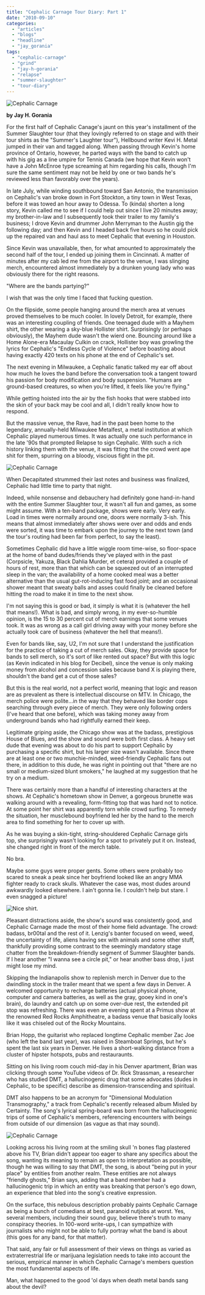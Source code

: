 ```yaml
---
title: "Cephalic Carnage Tour Diary: Part 1"
date: "2010-09-10"
categories: 
  - "articles"
  - "blogs"
  - "headline"
  - "jay_gorania"
tags: 
  - "cephalic-carnage"
  - "grind"
  - "jay-h-gorania"
  - "relapse"
  - "summer-slaughter"
  - "tour-diary"
---
```


![](http://www.hellbound.ca/wp-content/uploads/2010/09/head.jpg "Cephalic Carnage")

**by Jay H. Gorania**

For the first half of Cephalic Canage's jaunt on this year's installment of the Summer Slaughter tour (that they lovingly referred to on stage and with their tour shirts as the "Summer's Laughter tour"), Hellbound writer Kevi H. Metal jumped in their van and tagged along. When passing through Kevin's home province of Ontario, however, he parted ways with the band to catch up with his gig as a line umpire for Tennis Canada (we hope that Kevin won't have a John McEnroe type screaming at him regarding his calls, though I'm sure the same sentiment may not be held by one or two bands he's reviewed less than favorably over the years).

In late July, while winding southbound toward San Antonio, the transmission on Cephalic's van broke down in Fort Stockton, a tiny town in West Texas, before it was towed an hour away to Odessa. To (kinda) shorten a long story, Kevin called me to see if I could help out since I live 20 minutes away; my brother-in-law and I subsequently took their trailer to my family's business; I drove Kevin and drummer John Merryman to the Austin gig the following day; and then Kevin and I headed back five hours so he could pick up the repaired van and haul ass to meet Cephalic that evening in Houston.

Since Kevin was unavailable, then, for what amounted to approximately the second half of the tour, I ended up joining them in Cincinnati. A matter of minutes after my cab led me from the airport to the venue, I was slinging merch, encountered almost immediately by a drunken young lady who was obviously there for the right reasons.

"Where are the bands partying?"

I wish that was the only time I faced that fucking question.

On the flipside, some people hanging around the merch area at venues proved themselves to be much cooler. In lovely Detroit, for example, there was an interesting coupling of friends. One teenaged dude with a Mayhem shirt, the other wearing a sky-blue Hollister shirt. Surprisingly (or perhaps obviously), the Mayhem dude wasn't the wierd one. Bouncing around like a Home Alone-era Macaulay Culkin on crack, Hollister boy was growling the lyrics for Cephalic's "Endless Cycle of Violence" before boasting about having exactly 420 texts on his phone at the end of Cephalic's set.

The next evening in Milwaukee, a Cephalic fanatic talked my ear off about how much he loves the band before the conversation took a tangent toward his passion for body modification and body suspension. "Humans are ground-based creatures, so when you're lifted, it feels like you're flying."

While getting hoisted into the air by the fish hooks that were stabbed into the skin of your back may be cool and all, I didn't really know how to respond.

But the massive venue, the Rave, had in the past been home to the legendary, annually-held Milwaukee Metalfest, a metal institution at which Cephalic played numerous times. It was actually one such performance in the late '90s that prompted Relapse to sign Cephalic. With such a rich history linking them with the venue, it was fitting that the crowd went ape shit for them, spurring on a bloody, viscious fight in the pit.

![Cephalic Carnage](http://www.hellbound.ca/wp-content/uploads/2010/09/SAM_0039.jpg "Cephalic Carnage")

When Decapitated strummed their last notes and business was finalized, Cephalic had little time to party that night.

Indeed, while nonsense and debauchery had definitely gone hand-in-hand with the entire Summer Slaughter tour, it wasn't all fun and games, as some might assume. With a ten-band package, shows were early. Very early. Load in times were normally around one, doors were normally 3-ish. This means that almost immediately after shows were over and odds and ends were sorted, it was time to embark upon the journey to the next town (and the tour's routing had been far from perfect, to say the least).

Sometimes Cephalic did have a little wiggle room time-wise, so floor-space at the home of band dudes/friends they've played with in the past (Corpsicle, Yakuza, Black Dahlia Murder, et cetera) provided a couple of hours of rest, more than that which can be squeezed out of an interrupted sleep in the van; the availability of a home cooked meal was a better alternative than the usual gut-rot-inducing fast food joint; and an occasional shower meant that sweaty balls and asses could finally be cleaned before hitting the road to make it in time to the next show.

I'm not saying this is good or bad, it simply is what it is (whatever the hell that means!). What is bad, and simply wrong, in my ever-so-humble opinion, is the 15 to 30 percent cut of merch earnings that some venues took. It was as wrong as a call girl driving away with your money before she actually took care of business (whatever the hell that means!).

Even for bands like, say, U2, I'm not sure that I understand the justification for the practice of taking a cut of merch sales. Okay, they provide space for bands to sell merch, so it's sort of like rented out space? But with this logic (as Kevin indicated in his blog for Decibel), since the venue is only making money from alcohol and concession sales because band X is playing there, shouldn't the band get a cut of those sales?

But this is the real world, not a perfect world, meaning that logic and reason are as prevalent as there is intellectual discourse on MTV. In Chicago, the merch police were polite...in the way that they behaved like border cops searching through every piece of merch. They were only following orders (I've heard that one before), which was taking money away from underground bands who had rightfully earned their keep.

Legitimate griping aside, the Chicago show was at the badass, prestigious House of Blues, and the show and sound were both first class. A heavy set dude that evening was about to do his part to support Cephalic by purchasing a specific shirt, but his larger size wasn't available. Since there are at least one or two munchie-minded, weed-friendly Cephalic fans out there, in addition to this dude, he was right in pointing out that "there are no small or medium-sized blunt smokers," he laughed at my suggestion that he try on a medium.

There was certainly more than a handful of interesting characters at the shows. At Cephalic's hometown show in Denver, a gorgeous brunette was walking around with a revealing, form-fitting top that was hard not to notice. At some point her shirt was apparently torn while crowd surfing. To remedy the situation, her musclebound boyfriend led her by the hand to the merch area to find something for her to cover up with.

As he was buying a skin-tight, string-shouldered Cephalic Carnage girls top, she surprisingly wasn't looking for a spot to privately put it on. Instead, she changed right in front of the merch table.

No bra.

Maybe some guys were proper gents. Some others were probably too scared to sneak a peak since her boyfriend looked like an angry MMA fighter ready to crack skulls. Whatever the case was, most dudes around awkwardly looked elsewhere. I ain't gonna lie. I couldn't help but stare. I even snagged a picture!

![Nice shirt.](http://www.hellbound.ca/wp-content/uploads/2010/09/SAM_0005.jpg "Nice shirt.")

Pleasant distractions aside, the show's sound was consistently good, and Cephalic Carnage made the most of their home field advantage. The crowd: badass, br00tal and the rest of it. Lenzig's banter focused on weed, weed, the uncertainty of life, aliens having sex with animals and some other stuff, thankfully providing some contrast to the seemingly mandatory stage chatter from the breakdown-friendly segment of Summer Slaughter bands. If I hear another "I wanna see a circle pit," or hear another bass drop, I just might lose my mind.

Skipping the Indianapolis show to replenish merch in Denver due to the dwindling stock in the trailer meant that we spent a few days in Denver. A welcomed opportunity to recharge batteries (actual physical phone, computer and camera batteries, as well as the gray, gooey kind in one's brain), do laundry and catch up on some over-due rest, the extended pit stop was refreshing. There was even an evening spent at a Primus show at the renowned Red Rocks Amphitheatre, a badass venue that basically looks like it was chiseled out of the Rocky Mountains.

Brian Hopp, the guitarist who replaced longtime Cephalic member Zac Joe (who left the band last year), was raised in Steamboat Springs, but he's spent the last six years in Denver. He lives a short-walking distance from a cluster of hipster hotspots, pubs and restauraunts.

Sitting on his living room couch mid-day in his Denver apartment, Brian was clicking through some YouTube videos of Dr. Rick Strassman, a researcher who has studied DMT, a hallucinogenic drug that some advocates (dudes in Cephalic, to be specific) describe as dimension-transcending and spiritual.

DMT also happens to be an acronym for "Dimensional Modulation Transmography," a track from Cephalic's recently released album Misled by Certainty. The song's lyrical spring-board was born from the hallucinogenic trips of some of Cephalic's members, referencing encounters with beings from outside of our dimension (as vague as that may sound).

![Cephalic Carnage](http://www.hellbound.ca/wp-content/uploads/2010/09/SAM_0003.jpg "Cephalic Carnage")

Looking across his living room at the smiling skull 'n bones flag plastered above his TV, Brian didn't appear too eager to share any specifics about the song, wanting its meaning to remain as open to interpretation as possible, though he was willing to say that DMT, the song, is about "being put in your place" by entities from another realm. These entities are not always "friendly ghosts," Brian says, adding that a band member had a hallucinogenic trip in which an entity was breaking that person's ego down, an experience that bled into the song's creative expression.

On the surface, this nebulous description probably paints Cephalic Carnage as being a bunch of comedians at best, paranoid nutjobs at worst. Yes, several members, including their sound guy, believe there's truth to many conspiracy theories. In 100-word write-ups, I can sympathize with journalists who might not be able to fully portray what the band is about (this goes for any band, for that matter).

That said, any fair or full assessment of their views on things as varied as extraterrestrial life or marijuana legislation needs to take into account the serious, empirical manner in which Cephalic Carnage's members question the most fundamental aspects of life.

Man, what happened to the good 'ol days when death metal bands sang about the devil?
